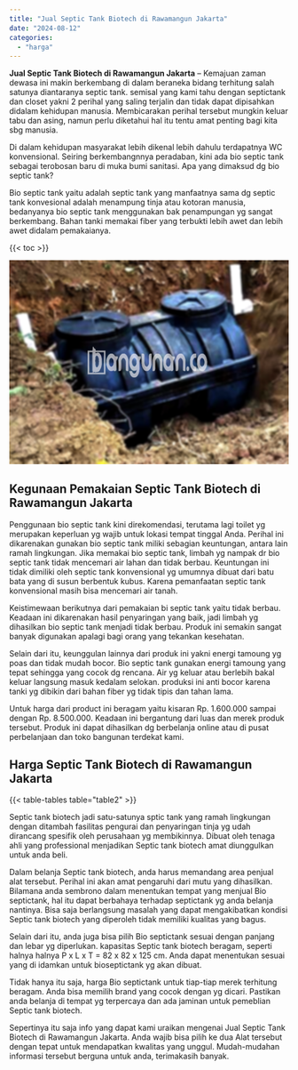 ```yaml
---
title: "Jual Septic Tank Biotech di Rawamangun Jakarta"
date: "2024-08-12"
categories: 
  - "harga"
---
```


**Jual Septic Tank Biotech di Rawamangun Jakarta** – Kemajuan zaman dewasa ini makin berkembang di dalam beraneka bidang terhitung salah satunya diantaranya septic tank. semisal yang kami tahu dengan septictank dan closet yakni 2 perihal yang saling terjalin dan tidak dapat dipisahkan didalam kehidupan manusia. Membicarakan perihal tersebut mungkin keluar tabu dan asing, namun perlu diketahui hal itu tentu amat penting bagi kita sbg manusia.

Di dalam kehidupan masyarakat lebih dikenal lebih dahulu terdapatnya WC konvensional. Seiring berkembangnnya peradaban, kini ada bio septic tank sebagai terobosan baru di muka bumi sanitasi. Apa yang dimaksud dg bio septic tank?

Bio septic tank yaitu adalah septic tank yang manfaatnya sama dg septic tank konvesional adalah menampung tinja atau kotoran manusia, bedanyanya bio septic tank menggunakan bak penampungan yg sangat berkembang. Bahan tanki memakai fiber yang terbukti lebih awet dan lebih awet didalam pemakaianya.

{{< toc >}}

![Jual Septic Tank Biotech di Rawamangun Jakarta](/images/jual-bio-septictank-30.png)

## Kegunaan Pemakaian Septic Tank Biotech di Rawamangun Jakarta

Penggunaan bio septic tank kini direkomendasi, terutama lagi toilet yg merupakan keperluan yg wajib untuk lokasi tempat tinggal Anda. Perihal ini dikarenakan gunakan bio septic tank miliki sebagian keuntungan, antara lain ramah lingkungan. Jika memakai bio septic tank, limbah yg nampak dr bio septic tank tidak mencemari air lahan dan tidak berbau. Keuntungan ini tidak dimiliki oleh septic tank konvensional yg umumnya dibuat dari batu bata yang di susun berbentuk kubus. Karena pemanfaatan septic tank konvensional masih bisa mencemari air tanah.

Keistimewaan berikutnya dari pemakaian bi septic tank yaitu tidak berbau. Keadaan ini dikarenakan hasil penyaringan yang baik, jadi limbah yg dihasilkan bio septic tank menjadi tidak berbau. Produk ini semakin sangat banyak digunakan apalagi bagi orang yang tekankan kesehatan.

Selain dari itu, keunggulan lainnya dari produk ini yakni energi tamoung yg poas dan tidak mudah bocor. Bio septic tank gunakan energi tamoung yang tepat sehingga yang cocok dg rencana. Air yg keluar atau berlebih bakal keluar langsung masuk kedalam selokan. produksi ini anti bocor karena tanki yg dibikin dari bahan fiber yg tidak tipis dan tahan lama.

Untuk harga dari product ini beragam yaitu kisaran Rp. 1.600.000 sampai dengan Rp. 8.500.000. Keadaan ini bergantung dari luas dan merek produk tersebut. Produk ini dapat dihasilkan dg berbelanja online atau di pusat perbelanjaan dan toko bangunan terdekat kami.

## Harga Septic Tank Biotech di Rawamangun Jakarta

{{< table-tables table="table2" >}}

Septic tank biotech jadi satu-satunya sptic tank yang ramah lingkungan dengan ditambah fasilitas pengurai dan penyaringan tinja yg udah dirancang spesifik oleh perusahaan yg membikinnya. Dibuat oleh tenaga ahli yang professional menjadikan Septic tank biotech amat diunggulkan untuk anda beli.

Dalam belanja Septic tank biotech, anda harus memandang area penjual alat tersebut. Perihal ini akan amat pengaruhi dari mutu yang dihasilkan. Bilamana anda sembrono dalam menentukan tempat yang menjual Bio septictank, hal itu dapat berbahaya terhadap septictank yg anda belanja nantinya. Bisa saja berlangsung masalah yang dapat mengakibatkan kondisi Septic tank biotech yang diperoleh tidak memiliki kualitas yang bagus.

Selain dari itu, anda juga bisa pilih Bio septictank sesuai dengan panjang dan lebar yg diperlukan. kapasitas Septic tank biotech beragam, seperti halnya halnya P x L x T = 82 x 82 x 125 cm. Anda dapat menentukan sesuai yang di idamkan untuk bioseptictank yg akan dibuat.

Tidak hanya itu saja, harga Bio septictank untuk tiap-tiap merek terhitung beragam. Anda bisa memilih brand yang cocok dengan yg dicari. Pastikan anda belanja di tempat yg terpercaya dan ada jaminan untuk pemeblian Septic tank biotech.

Sepertinya itu saja info yang dapat kami uraikan mengenai Jual Septic Tank Biotech di Rawamangun Jakarta. Anda wajib bisa pilih ke dua Alat tersebut dengan tepat untuk mendapatkan kwalitas yang unggul. Mudah-mudahan informasi tersebut berguna untuk anda, terimakasih banyak.
